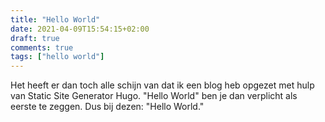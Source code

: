 ```yaml
---
title: "Hello World"
date: 2021-04-09T15:54:15+02:00
draft: true
comments: true
tags: ["hello world"]
---
```


Het heeft er dan toch alle schijn van dat ik een blog heb opgezet met hulp van Static Site Generator Hugo. "Hello World" ben je dan verplicht als eerste te zeggen. Dus bij dezen: "Hello World."

